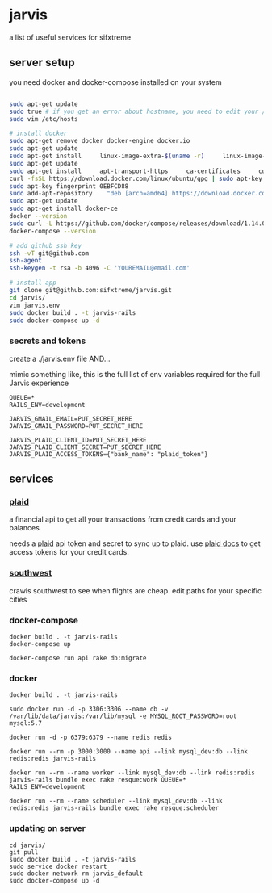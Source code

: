 # jarvis

a list of useful services for sifxtreme

## server setup

you need docker and docker-compose installed on your system

```bash

sudo apt-get update
sudo true # if you get an error about hostname, you need to edit your /etc/hosts file (https://askubuntu.com/questions/59458/error-message-when-i-run-sudo-unable-to-resolve-host-none)
sudo vim /etc/hosts

# install docker
sudo apt-get remove docker docker-engine docker.io
sudo apt-get update
sudo apt-get install     linux-image-extra-$(uname -r)     linux-image-extra-virtual
sudo apt-get update
sudo apt-get install     apt-transport-https     ca-certificates     curl     software-properties-common
curl -fsSL https://download.docker.com/linux/ubuntu/gpg | sudo apt-key add -
sudo apt-key fingerprint 0EBFCD88
sudo add-apt-repository    "deb [arch=amd64] https://download.docker.com/linux/ubuntu $(lsb_release -cs) stable"
sudo apt-get update
sudo apt-get install docker-ce
docker --version
sudo curl -L https://github.com/docker/compose/releases/download/1.14.0/docker-compose-`uname -s`-`uname -m` > /usr/local/bin/docker-compose
docker-compose --version

# add github ssh key
ssh -vT git@github.com
ssh-agent
ssh-keygen -t rsa -b 4096 -C 'YOUREMAIL@email.com'

# install app
git clone git@github.com:sifxtreme/jarvis.git
cd jarvis/
vim jarvis.env
sudo docker build . -t jarvis-rails
sudo docker-compose up -d
```

### secrets and tokens

create a ./jarvis.env file
AND...

mimic something like, this is the full list of env variables required for the full Jarvis experience
```
QUEUE=* 
RAILS_ENV=development

JARVIS_GMAIL_EMAIL=PUT_SECRET_HERE
JARVIS_GMAIL_PASSWORD=PUT_SECRET_HERE

JARVIS_PLAID_CLIENT_ID=PUT_SECRET_HERE
JARVIS_PLAID_CLIENT_SECRET=PUT_SECRET_HERE
JARVIS_PLAID_ACCESS_TOKENS={"bank_name": "plaid_token"}
```

## services

### [plaid](docs/plaid.md)

a financial api to get all your transactions from credit cards and your balances

needs a [plaid](https://plaid.com/) api token and secret to sync up to plaid. use [plaid docs](https://plaid.com/docs/api/) to get access tokens for your credit cards.

### [southwest](app/lib/southwest)

crawls southwest to see when flights are cheap. edit paths for your specific cities

### docker-compose

```
docker build . -t jarvis-rails
docker-compose up

docker-compose run api rake db:migrate
```

### docker

```
docker build . -t jarvis-rails

sudo docker run -d -p 3306:3306 --name db -v /var/lib/data/jarvis:/var/lib/mysql -e MYSQL_ROOT_PASSWORD=root mysql:5.7

docker run -d -p 6379:6379 --name redis redis

docker run --rm -p 3000:3000 --name api --link mysql_dev:db --link redis:redis jarvis-rails

docker run --rm --name worker --link mysql_dev:db --link redis:redis jarvis-rails bundle exec rake resque:work QUEUE=* RAILS_ENV=development

docker run --rm --name scheduler --link mysql_dev:db --link redis:redis jarvis-rails bundle exec rake resque:scheduler
```

### updating on server

```
cd jarvis/
git pull
sudo docker build . -t jarvis-rails
sudo service docker restart
sudo docker network rm jarvis_default
sudo docker-compose up -d
```